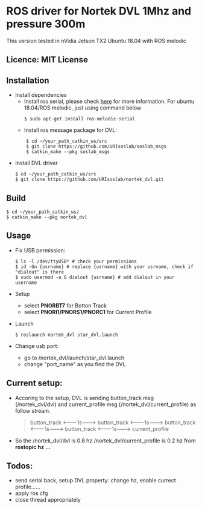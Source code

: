 # ROS driver for Nortek DVL 1Mhz and pressure 300m
This version tested in nVidia Jetson TX2 Ubuntu 18.04 with ROS melodic

## Licence: MIT License

## Installation
- Install dependencies
    - Install ros serial, please check [here](http://wiki.ros.org/serial) for more information. For ubuntu 18.04/ROS melodic, just using command below  
        ```
        $ sudo apt-get install ros-melodic-serial 

        ```
    - Install ros message package for DVL:
    ```shell
        $ cd ~/your_path_catkin_ws/src
        $ git clone https://github.com/URIsoslab/soslab_msgs
        $ catkin_make --pkg soslab_msgs
    ```
- Install DVL driver
    ```
    $ cd ~/your_path_catkin_ws/src
    $ git clone https://github.com/URIsoslab/nortek_dvl.git
    ```

## Build
```
$ cd ~/your_path_catkin_ws/
$ catkin_make --pkg nortek_dvl
```

## Usage
- Fix USB permission: 
    ```shell
    $ ls -l /dev/ttyUSB* # check your permissions
    $ id -Gn {usrname} # replace {usrname} with your usrname, check if "dialout" is there
    $ sudo usermod -a G dialout {usrname} # add dialout in your username
    ```
- Setup
    - select **PNORBT7** for Botton Track
    - select **PNORI1/PNORS1/PNORC1** for Current Profile

- Launch
    ```shell
    $ roslaunch nortek_dvl star_dvl.launch
    ```

- Change usb port: 
    - go to /nortek_dvl/launch/star_dvl.launch
    - change "port_name" as you find the DVL

## Current setup:

- Accoring to the setup, DVL is sending button_track msg (/nortek_dvl/dvl) and current_profile msg (/nortek_dvl/current_profile) as follow stream.

    >button_track <---1s---> button_track <---1s---> button_track <---1s---> button_track <---1s---> current_profile
- So the /nortek_dvl/dvl is 0.8 hz  /nortek_dvl/current_profile is 0.2 hz from **rostopic hz ...**


## Todos:

- send serial back, setup DVL property: change hz, enable currect profile......
- apply ros cfg
- close thread appropriately  